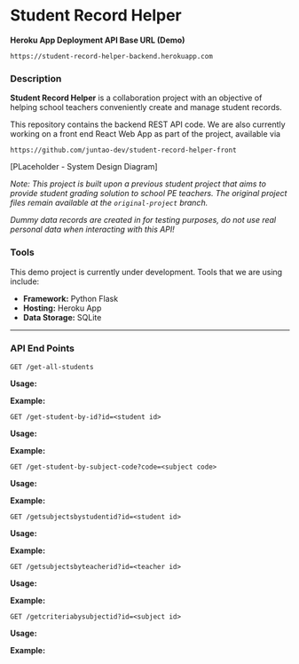 # Student Record Helper

**Heroku App Deployment API Base URL (Demo)**

```
https://student-record-helper-backend.herokuapp.com
```

### Description

**Student Record Helper** is a collaboration project with an objective of helping school teachers conveniently create and manage student records. 

This repository contains the backend REST API code. We are also currently working on a front end React Web App as part of the project, available via

```
https://github.com/juntao-dev/student-record-helper-front
```

[PLaceholder - System Design Diagram]

_Note: This project is built upon a previous student project that aims to provide student grading solution to school PE teachers. The original project files remain available at the `original-project` branch._

_Dummy data records are created in for testing purposes, do not use real personal data when interacting with this API!_

### Tools

This demo project is currently under development. Tools that we are using include: 

- **Framework:** Python Flask
- **Hosting:** Heroku App
- **Data Storage:** SQLite

---

### API End Points

```HTTP
GET /get-all-students
```
**Usage:**

**Example:**


```HTTP
GET /get-student-by-id?id=<student id>
```
**Usage:**

**Example:**

```HTTP
GET /get-student-by-subject-code?code=<subject code>
```
**Usage:**

**Example:**

```HTTP
GET /getsubjectsbystudentid?id=<student id>
```
**Usage:**

**Example:**

```HTTP
GET /getsubjectsbyteacherid?id=<teacher id>
```
**Usage:**

**Example:**

```HTTP
GET /getcriteriabysubjectid?id=<subject id>
```
**Usage:**

**Example:**